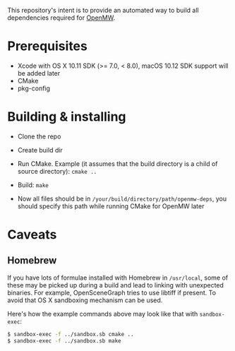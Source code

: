 This repository's intent is to provide an automated way to build all dependencies
required for [OpenMW](https://github.com/openmw/openmw).

# Prerequisites

* Xcode with OS X 10.11 SDK (>= 7.0, < 8.0), macOS 10.12 SDK support will be added later
* CMake
* pkg-config

# Building & installing

* Clone the repo
* Create build dir
* Run CMake. Example (it assumes that the build directory is a child of source directory): `cmake ..`

* Build: `make`

* Now all files should be in `/your/build/directory/path/openmw-deps`, you should specify this path while running CMake for OpenMW later

# Caveats

## Homebrew

If you have lots of formulae installed with Homebrew in `/usr/local`, some of these may be picked up during
a build and lead to linking with unexpected binaries. For example, OpenSceneGraph tries to use libtiff if present.
To avoid that OS X sandboxing mechanism can be used.

Here's how the example commands above may look like that with `sandbox-exec`:

```bash
$ sandbox-exec -f ../sandbox.sb cmake ..
$ sandbox-exec -f ../sandbox.sb make
```
